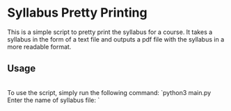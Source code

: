 # Syllabus Pretty Printing

This is a simple script to pretty print the syllabus for a course. It takes a syllabus in the form of a text file and outputs a pdf file with the syllabus in a more readable format.

## Usage
<br>
To use the script, simply run the following command:
`python3 main.py <br>
Enter the name of syllabus file: <name of syllabus file>
`
